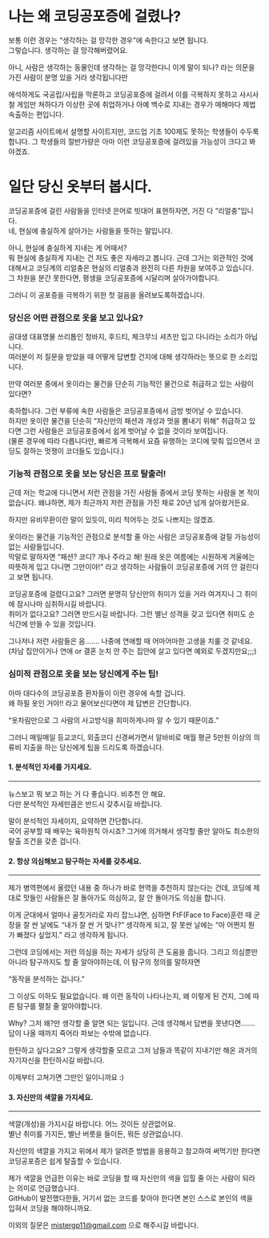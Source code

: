 # 나는 왜 코딩공포증에 걸렸나?

보통 이런 경우는 “생각하는 걸 망각한 경우”에 속한다고 보면 됩니다.  
그렇습니다. 생각하는 걸 망각해버렸어요.

아니, 사람은 생각하는 동물인데 생각하는 걸 망각한다니 이게 말이 되나? 라는 의문을 가진 사람이 분명 있을 거라 생각됩니다만

애석하게도 국공립/사립을 막론하고 코딩공포증에 걸려서 이를 극복하지 못하고 사시사철 게임만 쳐하다가 이상한 곳에 취업하거나 아예 백수로 지내는 경우가 매해마다 제법 속출하는 편입니다.

알고리즘 사이트에서 설명할 사이트지만, 코드업 기초 100제도 못하는 학생들이 수두룩합니다. 그 학생들의 절반가량은 아마 이런 코딩공포증에 걸려있을 가능성이 크다고 봐야겠죠.



# 일단 당신 옷부터 봅시다.

코딩공포증에 걸린 사람들을 인터넷 은어로 빗대어 표현하자면, 거진 다 “리얼충”입니다.  
네, 현실에 충실하게 살아가는 사람들을 뜻하는 말입니다.

아니, 현실에 충실하게 지내는 게 어때서?  
뭐 현실에 충실하게 지내는 건 저도 좋은 자세라고 봅니다. 근데 그거는 외관적인 것에 대해서고 코딩계의 리얼충은 현실의 리얼충과 완전히 다른 차원을 보여주고 있습니다.  
그 차원을 분간 못한다면, 평생을 코딩공포증에 시달리며 살아가야합니다.

그러니 이 공포증을 극복하기 위한 첫 걸음을 올려보도록하겠습니다.

### 당신은 어떤 관점으로 옷을 보고 있나요?

공대생 대표명물 쓰리톱인 청바지, 후드티, 체크무늬 셔츠만 입고 다니라는 소리가 아닙니다.  
여러분이 저 질문을 받았을 때 어떻게 답변할 건지에 대해 생각하라는 뜻으로 한 소리입니다.

만약 여러분 중에서 옷이라는 물건을 단순히 기능적인 물건으로 취급하고 있는 사람이 있다면?

축하합니다. 그런 부류에 속한 사람들은 코딩공포증에서 금방 벗어날 수 있습니다.  
하지만 옷이란 물건을 단순히 “자신만의 패션과 개성과 멋을 뽐내기 위해” 취급하고 있다면 그런 사람들은 코딩공포증에서 쉽게 벗어날 수 없을 것이라 보여집니다.  
(물론 경우에 따라 다릅니다만, 빠르게 극복해서 요즘 유행하는 코디에 맞춰 입으면서 코딩도 잘하는 멋쟁이 코더들도 있습니다.)


### 기능적 관점으로 옷을 보는 당신은 프로 탈출러!

근데 저는 학교에 다니면서 저런 관점을 가진 사람들 중에서 코딩 못하는 사람을 본 적이 없습니다. 왜냐하면, 제가 최근까지 저런 관점을 가진 채로 20년 넘게 살아왔거든요.

하지만 유비무환이란 말이 있듯이, 미리 적어두는 것도 나쁘지는 않겠죠.

옷이라는 물건을 기능적인 관점으로 분석할 줄 아는 사람은 코딩공포증에 걸릴 가능성이 없는 사람들입니다.  
막말로 말하자면 “패션? 코디? 개나 주라고 해! 원래 옷은 여름에는 시원하게 겨울에는 따뜻하게 입고 다니면 그만이야!” 라고 생각하는 사람들이 코딩공포증에 거의 안 걸린다고 보면 됩니다.

코딩공포증에 걸렸다고요? 그러면 분명히 당신만의 취미가 있을 거라 여겨지니 그 취미에 잠시나마 심취하시길 바랍니다.  
취미가 없다고요? 그러면 만드시길 바랍니다. 그런 별난 성격을 갖고 있다면 취미도 순식간에 만들 수 있을 것입니다.

그나저나 저런 사람들은 음....... 나중에 연애할 때 어마어마한 고생을 치룰 것 같네요.  
(차남 집안이거나 연애 or 결혼 눈치 안 주는 집안에 살고 있다면 예외로 두겠지만요;;;)


### 심미적 관점으로 옷을 보는 당신에게 주는 팁!

아마 대다수의 코딩공포증 환자들이 이런 경우에 속할 겁니다.  
왜 하필 옷인 거야!! 라고 물어보신다면야 제 답변은 간단합니다.

“옷차림만으로 그 사람의 사고방식을 희미하게나마 알 수 있기 때문이죠.”

그러니 매일매일 등교코디, 외출코디 신경써가면서 알바비로 매월 평균 5만원 이상의 의류비 지출을 하는 당신에게 팁을 드리도록 하겠습니다.

#### 1. 분석적인 자세를 가지세요.
* * *

뉴스보고 뭐 보고 하는 거 다 좋습니다. 비추천 안 해요.  
다만 분석적인 자세만큼은 반드시 갖추시길 바랍니다.

말이 분석적인 자세이지, 요약하면 간단합니다.  
국어 공부할 때 배우는 육하원칙 아시죠? 그거에 의거해서 생각할 줄만 알아도 최소한의 탈출 조건을 갖춘 겁니다.

#### 2. 항상 의심해보고 탐구하는 자세를 갖추세요.
* * *

제가 병역편에서 올렸던 내용 중 하나가 바로 현역을 추천하지 않는다는 건데, 코딩에 제대로 맛들인 사람들은 잘 돌아가도 의심하고, 잘 안 돌아가도 의심을 합니다.

이게 군대에서 얼마나 골칫거리로 자리 잡느냐면, 심하면 FtF(Face to Face)훈련 때 군장을 잘 싼 날에도 “내가 잘 싼 거 맞나?” 생각하게 되고, 잘 못싼 날에는 “아 어쩐지 뭔가 빠졌다 싶었지.” 라고 생각하게 됩니다.

그런데 코딩에서는 저런 의심을 하는 자세가 상당히 큰 도움을 줍니다. 그리고 의심뿐만 아니라 탐구까지도 할 줄 알아야하는데, 이 탐구의 정의를 말하자면

“동작을 분석하는 겁니다.”

그 이상도 이하도 필요없습니다. 왜 이런 동작이 나타나는지, 왜 이렇게 된 건지, 그에 따른 탐구를 펼칠 줄 알아야합니다.

Why? 그저 왜?만 생각할 줄 알면 되는 일입니다.
근데 생각해서 답변을 못낸다면....... 답이 나올 때까지 죽어라 파보는 수밖에 없습니다.

한탄하고 싶다고요?
그렇게 생각할줄 모르고 그저 남들과 똑같이 지내기만 해온 과거의 자기자신을 한탄하시길 바랍니다.

이제부터 고쳐가면 그만인 일이니까요 :)


#### 3. 자신만의 색깔을 가지세요.
* * *

색깔(개성)을 가지시길 바랍니다. 어느 것이든 상관없어요.  
별난 취미를 가지든, 별난 버릇을 들이든, 뭐든 상관없습니다.

자신만의 색깔을 가지고 위에서 제가 알려준 방법을 응용하고 참고하여 써먹기만 한다면 코딩공포증은 쉽게 탈출할 수 있습니다.

제가 색깔을 언급한 이유는 바로 코딩을 할 때 자신만의 색을 입힐 줄 아는 사람이 되라는 의미로 언급했습니다.  
GitHub이 발전했다한들, 거기서 없는 코드를 찾아야 한다면 본인 스스로 본인의 색을 입혀서 코딩을 해야하니까요.

이외의 질문은 mistergp11@gmail.com 으로 해주시길 바랍니다.